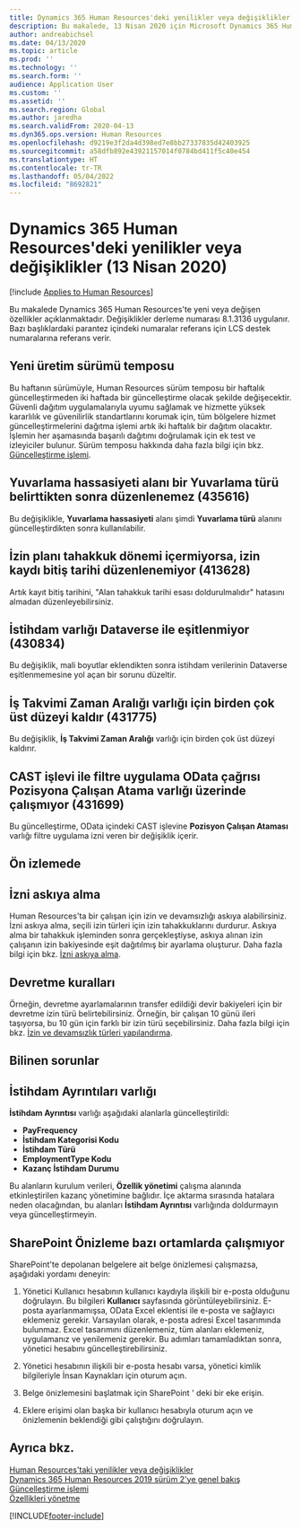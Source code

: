 ```yaml
---
title: Dynamics 365 Human Resources'deki yenilikler veya değişiklikler (13 Nisan 2020)
description: Bu makalede, 13 Nisan 2020 için Microsoft Dynamics 365 Human Resources'taki yeni veya değişen özellikler açıklanmaktadır.
author: andreabichsel
ms.date: 04/13/2020
ms.topic: article
ms.prod: ''
ms.technology: ''
ms.search.form: ''
audience: Application User
ms.custom: ''
ms.assetid: ''
ms.search.region: Global
ms.author: jaredha
ms.search.validFrom: 2020-04-13
ms.dyn365.ops.version: Human Resources
ms.openlocfilehash: d9219e3f2da4d398ed7e8bb27337835d42403925
ms.sourcegitcommit: a58dfb892e43921157014f0784bd411f5c40e454
ms.translationtype: HT
ms.contentlocale: tr-TR
ms.lasthandoff: 05/04/2022
ms.locfileid: "8692821"
---
```

# <a name="whats-new-or-changed-in-dynamics-365-human-resources-april-13-2020"></a>Dynamics 365 Human Resources'deki yenilikler veya değişiklikler (13 Nisan 2020)

[!include [Applies to Human Resources](../includes/applies-to-hr.md)]



Bu makalede Dynamics 365 Human Resources'te yeni veya değişen özellikler açıklanmaktadır. Değişiklikler derleme numarası 8.1.3136 uygulanır. Bazı başlıklardaki parantez içindeki numaralar referans için LCS destek numaralarına referans verir.

## <a name="new-production-release-cadence"></a>Yeni üretim sürümü temposu

Bu haftanın sürümüyle, Human Resources sürüm temposu bir haftalık güncelleştirmeden iki haftada bir güncelleştirme olacak şekilde değişecektir. Güvenli dağıtım uygulamalarıyla uyumu sağlamak ve hizmette yüksek kararlılık ve güvenilirlik standartlarını korumak için, tüm bölgelere hizmet güncelleştirmelerini dağıtma işlemi artık iki haftalık bir dağıtım olacaktır. İşlemin her aşamasında başarılı dağıtımı doğrulamak için ek test ve izleyiciler bulunur. Sürüm temposu hakkında daha fazla bilgi için bkz. [Güncelleştirme işlemi](hr-admin-setup-update-process.md).

## <a name="rounding-precision-field-isnt-editable-after-specifying-a-rounding-type-435616"></a>Yuvarlama hassasiyeti alanı bir Yuvarlama türü belirttikten sonra düzenlenemez (435616)

Bu değişiklikle, **Yuvarlama hassasiyeti** alanı şimdi **Yuvarlama türü** alanını güncelleştirdikten sonra kullanılabilir.

## <a name="cant-edit-leave-enrollment-end-date-when-the-leave-plan-doesnt-have-accrual-periods-413628"></a>İzin planı tahakkuk dönemi içermiyorsa, izin kaydı bitiş tarihi düzenlenemiyor (413628)

Artık kayıt bitiş tarihini, "Alan tahakkuk tarihi esası doldurulmalıdır" hatasını almadan düzenleyebilirsiniz.

## <a name="employment-entity-doesnt-sync-to-dataverse-430834"></a>İstihdam varlığı Dataverse ile eşitlenmiyor (430834)

Bu değişiklik, mali boyutlar eklendikten sonra istihdam verilerinin Dataverse eşitlenmemesine yol açan bir sorunu düzeltir. 

## <a name="remove-multi-parenting-for-work-calendar-time-interval-entity-431775"></a>İş Takvimi Zaman Aralığı varlığı için birden çok üst düzeyi kaldır (431775)

Bu değişiklik, **İş Takvimi Zaman Aralığı** varlığı için birden çok üst düzeyi kaldırır.

## <a name="filter-with-cast-function-doesnt-work-on-odata-call-position-worker-assignment-entity-431699"></a>CAST işlevi ile filtre uygulama OData çağrısı Pozisyona Çalışan Atama varlığı üzerinde çalışmıyor (431699)

Bu güncelleştirme, OData içindeki CAST işlevine **Pozisyon Çalışan Ataması** varlığı filtre uygulama izni veren bir değişiklik içerir.

## <a name="in-preview"></a>Ön izlemede

## <a name="leave-suspension"></a>İzni askıya alma

Human Resources'ta bir çalışan için izin ve devamsızlığı askıya alabilirsiniz. İzni askıya alma, seçili izin türleri için izin tahakkuklarını durdurur. Askıya alma bir tahakkuk işleminden sonra gerçekleştiyse, askıya alınan izin çalışanın izin bakiyesinde eşit dağıtılmış bir ayarlama oluşturur. Daha fazla bilgi için bkz. [İzni askıya alma](hr-leave-and-absence-suspend-leave.md).

## <a name="carry-forward-rules"></a>Devretme kuralları

Örneğin, devretme ayarlamalarının transfer edildiği devir bakiyeleri için bir devretme izin türü belirtebilirsiniz. Örneğin, bir çalışan 10 günü ileri taşıyorsa, bu 10 gün için farklı bir izin türü seçebilirsiniz. Daha fazla bilgi için bkz. [İzin ve devamsızlık türleri yapılandırma](hr-leave-and-absence-types.md).

## <a name="known-issues"></a>Bilinen sorunlar

## <a name="employment-details-entity"></a>İstihdam Ayrıntıları varlığı

**İstihdam Ayrıntısı** varlığı aşağıdaki alanlarla güncelleştirildi:

- **PayFrequency**
- **İstihdam Kategorisi Kodu**
- **İstihdam Türü**
- **EmploymentType Kodu**
- **Kazanç İstihdam Durumu**

Bu alanların kurulum verileri, **Özellik yönetimi** çalışma alanında etkinleştirilen kazanç yönetimine bağlıdır. İçe aktarma sırasında hatalara neden olacağından, bu alanları **İstihdam Ayrıntısı** varlığında doldurmayın veya güncelleştirmeyin.

## <a name="sharepoint-preview-doesnt-work-in-some-environments"></a>SharePoint Önizleme bazı ortamlarda çalışmıyor

SharePoint'te depolanan belgelere ait belge önizlemesi çalışmazsa, aşağıdaki yordamı deneyin:

1. Yönetici Kullanıcı hesabının kullanıcı kaydıyla ilişkili bir e-posta olduğunu doğrulayın. Bu bilgileri **Kullanıcı** sayfasında görüntüleyebilirsiniz. E-posta ayarlanmamışsa, OData Excel eklentisi ile e-posta ve sağlayıcı eklemeniz gerekir. Varsayılan olarak, e-posta adresi Excel tasarımında bulunmaz. Excel tasarımını düzenlemeniz, tüm alanları eklemeniz, uygulamanız ve yenilemeniz gerekir. Bu adımları tamamladıktan sonra, yönetici hesabını güncelleştirebilirsiniz.

2. Yönetici hesabının ilişkili bir e-posta hesabı varsa, yönetici kimlik bilgileriyle İnsan Kaynakları için oturum açın.

3. Belge önizlemesini başlatmak için SharePoint ' deki bir eke erişin.

4. Eklere erişimi olan başka bir kullanıcı hesabıyla oturum açın ve önizlemenin beklendiği gibi çalıştığını doğrulayın.

## <a name="see-also"></a>Ayrıca bkz.

[Human Resources'taki yenilikler veya değişiklikler](hr-admin-whats-new.md)</br>
[Dynamics 365 Human Resources 2019 sürüm 2'ye genel bakış](/dynamics365-release-plan/2019wave2/dynamics365-human-resources/)</br>
[Güncelleştirme işlemi](hr-admin-setup-update-process.md)</br>
[Özellikleri yönetme](hr-admin-manage-features.md)

[!INCLUDE[footer-include](../includes/footer-banner.md)]